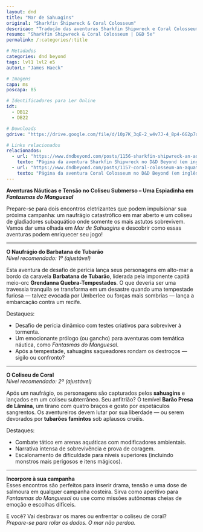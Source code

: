 ```yaml
---
layout: dnd
title: "Mar de Sahuagins"
original: "Sharkfin Shipwreck & Coral Colosseum"
descricao: "Tradução das aventuras Sharkfin Shipwreck e Coral Colosseum para português do Brasil, aventuras de D&D 5e."
resumo: "Sharkfin Shipwreck & Coral Colosseum | D&D 5e"
permalink: /:categories/:title

# Metadados
categories: dnd beyond
tags: lvl1 lvl2 e5
autorL: "James Haeck"

# Imagens
capa: ms
poscapa: 85

# Identificadores para Ler Online
idt:
  - DB12
  - DB22

# Downloads
gdrive: "https://drive.google.com/file/d/10p7K_3qE-2_w4v7J-4_8p4-6G2p7qH4/view?usp=sharing"

# Links relacionados
relacionados:
  - url: "https://www.dndbeyond.com/posts/1156-sharkfin-shipwreck-an-adventure-of-the-high-seas"
    texto: "Página da aventura Sharkfin Shipwreck no D&D Beyond (em inglês)"
  - url: "https://www.dndbeyond.com/posts/1157-coral-colosseum-an-aquatic-adventure"
    texto: "Página da aventura Coral Colosseum no D&D Beyond (em inglês)"
---
```


**Aventuras Náuticas e Tensão no Coliseu Submerso – Uma Espiadinha em _Fantasmas do Manguesal_**

Prepare-se para dois encontros eletrizantes que podem impulsionar sua próxima campanha: um naufrágio catastrófico em mar
aberto e um coliseu de gladiadores subaquático onde somente os mais astutos sobrevivem. Vamos dar uma olhada em _Mar de
Sahuagins_ e descobrir como essas aventuras podem enriquecer seu jogo!

---

**O Naufrágio do Barbatana de Tubarão**  
_Nível recomendado: 1º (ajustável)_

Esta aventura de desafio de perícia lança seus personagens em alto-mar a bordo da caravela **Barbatana de Tubarão**,
liderada pela imponente capitã meio-orc **Grendanna Quebra-Tempestades**. O que deveria ser uma travessia tranquila se
transforma em um desastre quando uma tempestade furiosa — talvez evocada por Umberlee ou forças mais sombrias — lança a
embarcação contra um recife.

Destaques:

-   Desafio de perícia dinâmico com testes criativos para sobreviver à tormenta.
-   Um emocionante prólogo (ou gancho) para aventuras com temática náutica, como _Fantasmas do Manguesal_.
-   Após a tempestade, sahuagins saqueadores rondam os destroços — sigilo ou confronto?

---

**O Coliseu de Coral**  
_Nível recomendado: 2º (ajustável)_

Após um naufrágio, os personagens são capturados pelos **sahuagins** e lançados em um coliseu subterrâneo. Seu
anfitrião? O temível **Barão Presa de Lâmina**, um tirano com quatro braços e gosto por espetáculos sangrentos. Os
aventureiros devem lutar por sua liberdade — ou serem devorados por **tubarões famintos** sob aplausos cruéis.

Destaques:

-   Combate tático em arenas aquáticas com modificadores ambientais.
-   Narrativa intensa de sobrevivência e prova de coragem.
-   Escalonamento de dificuldade para níveis superiores (incluindo monstros mais perigosos e itens mágicos).

---

**Incorpore à sua campanha**  
Esses encontros são perfeitos para inserir drama, tensão e uma dose de salmoura em qualquer campanha costeira. Sirva
como aperitivo para _Fantasmas do Manguesal_ ou use como missões autônomas cheias de emoção e escolhas difíceis.

E você? Vai desbravar os mares ou enfrentar o coliseu de coral?  
_Prepare-se para rolar os dados. O mar não perdoa._
